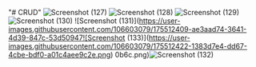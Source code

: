 "# CRUD" 
![Screenshot (127)](https://user-images.githubusercontent.com/106603079/175512390-595acd92-b929-491f-8987-19aa15eeaa7c.png)
![Screenshot (128)](https://user-images.githubusercontent.com/106603079/175512395-51c5cb70-bad4-451b-a688-2844949e4da9.png)
![Screenshot (129)](https://user-images.githubusercontent.com/106603079/175512400-95b80ba7-9a1b-4007-87b1-ffb7aaa45e77.png)
![Screenshot (130)](https://user-images.githubusercontent.com/106603079/175512404-56a3819b-665d-434c-9349-2217fdb99414.png)
![Screenshot (131)](https://user-images.githubusercontent.com/106603079/175512409-ae3aad74-3641-4d39-847c-53d50947![Screenshot (133)](https://user-images.githubusercontent.com/106603079/175512422-1383d7e4-dd67-4cbe-bdf0-a01c4aee9c2e.png)
0b6c.png)![Screenshot (132)](https://user-images.githubusercontent.com/106603079/175512415-f38d3605-4d57-405e-b9c8-5c919782774c.png)

